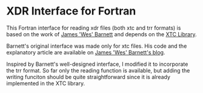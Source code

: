 XDR Interface for Fortran
==========

This Fortran interface for reading xdr files (both xtc and trr formats)
is based on the work of [James 'Wes' Barnett](https://github.com/wesbarnett/)
and depends on the [XTC Library](http://www.gromacs.org/Developer_Zone/Programming_Guide/XTC_Library).

Barnett's original interface was made only for xtc files. His code and the explanatory article are available on
[James 'Wes' Barnett's blog](http://statthermo.blogspot.jp/2014/03/read-in-gromacs-xtc-files-with-fortran_27.html). 

Inspired by Barnett's well-designed interface, I modified it to incorporate the trr format.
So far only the reading function is available, but adding the writing funciton should be quite straightforward
since it is already implemented in the XTC library.

